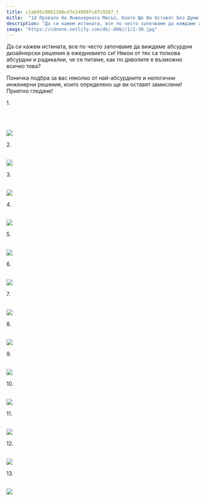 ```yaml
---
title: c1ab05c0861108cd7e14908fc87c91b7_t
mitle:  "14 Провала На Инженерната Мисъл, Които Ще Ви Оставят Без Думи!"
description: "Да си кажем истината, все по често започваме да виждаме абсурдни дизайнерски решения в ежедневието си! Някои от тях са толкова абсурдни и радикални, че се питаме, ка�"
image: "https://cdnone.netlify.com/db/-000//1/1-30.jpg"
---
```


 <p>Да си кажем истината, все по често започваме да виждаме абсурдни дизайнерски решения в ежедневието си! Някои от тях са толкова абсурдни и радикални, че се питаме, как по дяволите е възможно всичко това?</p>      <p>Поничка подбра за вас няколко от най-абсурдните и нелогични инженерни решения, които определено ще ви оставят замислени! Приятно гледане!</p> <p>1.</p> <p> </p>      <p> <br/><img src="https://cdnone.netlify.com/db/-000//1/1-30.jpg"/><br/></p>  <p>2.</p> <p> <br/><img src="https://cdnone.netlify.com/db/-000//1/2-31.jpg"/><br/></p> <p>3.</p>      <p> <br/><img src="https://cdnone.netlify.com/db/-000//1/3-30.jpg"/><br/></p> <p>4.</p> <p> <br/><img src="https://cdnone.netlify.com/db/-000//1/4-29.jpg"/><br/></p> <p>5.</p> <p> <br/><img src="https://cdnone.netlify.com/db/-000//1/5-28.jpg"/><br/></p>  <p>6.</p>      <p> <br/><img src="https://cdnone.netlify.com/db/-000//1/6-27.jpg"/><br/></p> <p>7.</p> <p> <br/><img src="https://cdnone.netlify.com/db/-000//1/7-26.jpg"/><br/></p> <p>8.</p>      <p> <br/><img src="https://cdnone.netlify.com/db/-000//1/8-26.jpg"/><br/></p> <p>9.</p> <p> <br/><img src="https://cdnone.netlify.com/db/-000//1/9-22.jpg"/><br/></p> <p>10.</p> <p> <br/><img src="https://cdnone.netlify.com/db/-000//1/10-21.jpg"/><br/></p>  <p>11.</p> <p> <br/><img src="https://cdnone.netlify.com/db/-000//1/11-17.jpg"/><br/></p>  <p>12.</p> <p> <br/><img src="https://cdnone.netlify.com/db/2017/06/Screen-Shot-2017-06-28-at-9.53.09-PM.png"/></p> <p>13.</p> <p> <br/><img src="https://cdnone.netlify.com/db/2017/09/Screen-Shot-2017-09-02-at-12.56.28-PM.png"/></p>       